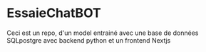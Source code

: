 # EssaieChatBOT
Ceci est un repo, d'un model entrainé avec une base de données SQLpostgre avec backend python et un frontend Nextjs
